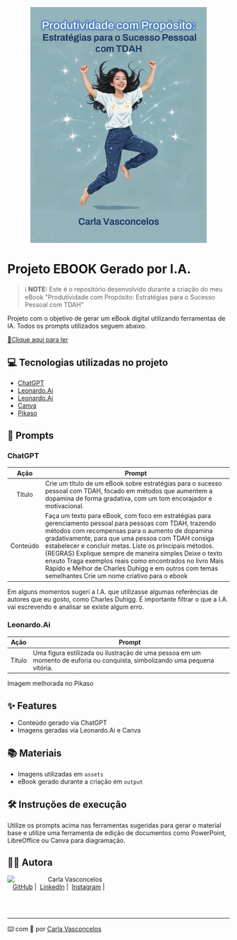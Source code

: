 <p align="center">
    <img width="400" src="./assets/capa.jpg">
</p>

# Projeto EBOOK Gerado por I.A.

> ℹ️ **NOTE:** Este é o repositório desenvolvido durante a criação do meu eBook "Produtividade com Propósito: Estratégias para o Sucesso Pessoal com TDAH"

Projeto com o objetivo de gerar um eBook digital utilizando ferramentas de IA. Todos os prompts utilizados seguem abaixo.

<a href="https://github.com/VasconcelosCarla/prompts-recipe-to-create-a-ebook/blob/main/output/ebook%20-%20Produtividade%20com%20Proposito%20output.pdf" title="View PDF now"> 📕Clique aqui para ler</a>

## 💻 Tecnologias utilizadas no projeto

- [ChatGPT](https://chat.openai.com/)
- [Leonardo.Ai](https://www.leonardo.ai/)
- [Leonardo.Ai](https://www.leonardo.ai/)
- [Canva](https://www.canva.com/)
- [Pikaso](https://www.freepik.com/pikaso/upscalerf)

## 🧠 Prompts

### ChatGPT

|   Ação   | Prompt                                                                                                                      |
|:--------:|-----------------------------------------------------------------------------------------------------------------------------|
|  Título  | Crie um título de um eBook sobre estratégias para o sucesso pessoal com TDAH, focado em métodos que aumentem a dopamina de forma gradativa, com um tom encorajador e motivacional. |
| Conteúdo | Faça um texto para eBook, com foco em estratégias para gerenciamento pessoal para pessoas com TDAH, trazendo métodos com recompensas para o aumento de dopamina gradativamente, para que uma pessoa com TDAH consiga estabelecer e concluir metas. Liste os principais métodos. {REGRAS} Explique sempre de maneira simples Deixe o texto enxuto Traga exemplos reais como encontrados no livro Mais Rápido e Melhor de Charles Duhigg e em outros com temas semelhantes Crie um nome criativo para o ebook|

Em alguns momentos sugeri a I.A. que utilizasse algumas referências de autores que eu gosto, como Charles Duhigg. É importante filtrar o que a I.A. vai escrevendo e analisar se existe algum erro.

### Leonardo.Ai

|  Ação   | Prompt                                                                                                      |
|:-------:|-------------------------------------------------------------------------------------------------------------|
| Título  | Uma figura estilizada ou ilustração de uma pessoa em um momento de euforia ou conquista, simbolizando uma pequena vitória. |

Imagem melhorada no Pikaso
## ✨ Features

- Conteúdo gerado via ChatGPT
- Imagens geradas via Leonardo.Ai e Canva

## 📚 Materiais

- Imagens utilizadas em `assets`
- eBook gerado durante a criação em `output`

## 🛠️ Instruções de execução

Utilize os prompts acima nas ferramentas sugeridas para gerar o material base e utilize uma ferramenta de edição de documentos como PowerPoint, LibreOffice ou Canva para diagramação.

## 👩‍💻 Autora

<p>
    <img align="left" margin="10" width="80" src="https://avatars.githubusercontent.com/u/88123492?v=4" />
    <p>&nbsp&nbsp&nbspCarla Vasconcelos<br>
    &nbsp&nbsp&nbsp<a href="https://github.com/VasconcelosCarla">GitHub</a>&nbsp;|&nbsp;
    <a href="https://www.linkedin.com/in/carla-vasconcelos-9192b221/">LinkedIn</a>&nbsp;|&nbsp;
    <a href="https://www.instagram.com/profcarlavasconcelos?utm_source=qr&igsh=OWxkbGw2bWh1Z2Yx">Instagram</a>&nbsp;|&nbsp;
    </p>
</p>
<br/><br/>

---

⌨️ com 💜 por [Carla Vasconcelos](https://github.com/VasconcelosCarla)
